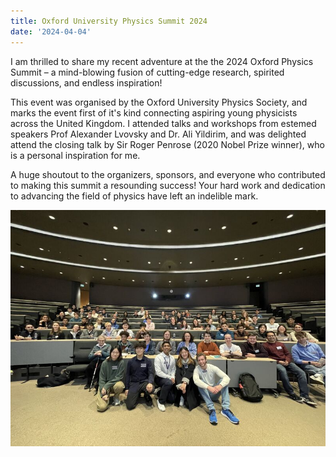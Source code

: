 ```yaml
---
title: Oxford University Physics Summit 2024
date: '2024-04-04'
---
```



I am thrilled to share my recent adventure at the the 2024 Oxford Physics Summit – a mind-blowing fusion of cutting-edge research, spirited discussions, and endless inspiration!

This event was organised by the Oxford University Physics Society, and marks the event first of it's kind connecting aspiring young physicists across the United Kingdom. I attended talks and workshops from estemed speakers Prof Alexander Lvovsky and Dr. Ali Yildirim, and was delighted attend the closing talk by Sir Roger Penrose (2020 Nobel Prize winner), who is a personal inspiration for me.

A huge shoutout to the organizers, sponsors, and everyone who contributed to making this summit a resounding success! Your hard work and dedication to advancing the field of physics have left an indelible mark.

![Alt text](1709487863190.jpg)